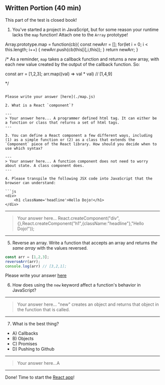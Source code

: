 ## Written Portion (40 min)
This part of the test is closed book!

1. You've started a project in JavaScript, but for some reason your runtime lacks the `map` function! Attach one to the `Array` prototype!

Array.prototype.map = function(cb){
	const newArr = [];
	for(let i = 0; i < this.length; i++) {
		newArr.push(cb(this[i],i,this));
	}
	return newArr;
}

/* As a reminder, `map` takes a callback function and returns a *new* array, with each new value created by the output of the callback function. So:

const arr = [1,2,3];
arr.map((val) => val * val) // [1,4,9]

*/

```

Please write your answer [here](./map.js)

2. What is a React `component`?

---
> Your answer here... A programmer defined html tag. It can either be a function or class that returns a set of html tags.
---

3. You can define a React component a few different ways, including (1) as a simple function or (2) as a class that extends the `Component` piece of the React library. How should you decide when to use which syntax?

---
> Your answer here... A function component does not need to worry about state. A class component does.
---

4. Please transpile the following JSX code into JavaScript that the browser can understand:

```js
<div>
    <h1 className='headline'>Hello Dojo!</h1>
</div>
```

---
> Your answer here... React.createComponent("div",{},React.createComponent("h1",{className:"headline"},"Hello Dojo!"));
---

5. Reverse an array. Write a function that accepts an array and returns *the same array* with the values reversed.

```js
const arr = [1,2,3];
reverseArr(arr);
console.log(arr) // [3,2,1];
```

Please write your answer [here](./reverseArr.js)

6. How does using the `new` keyword affect a function's behavior in JavaScript?

---
> Your answer here... "new" creates an object and returns that object in the function that is called.
---

7. What is the best thing?
* A) Callbacks
* B) Objects
* C) Promises
* D) Pushing to Github

---
> Your answer here...A
---

Done! Time to start the [React app](./app-details.md)!